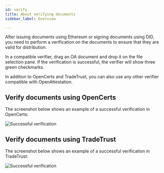 ```yaml
---
id: verify
title: About verifying documents
sidebar_label: Overview

---
```


After issuing documents using Ethereum or signing documents using DID, you need to perform a verification on the documents to ensure that they are valid for distribution.

In a compatible verifier, drag an OA document and drop it on the file selection pane. If the verification is successful, the verifier will show three green checkmarks. 

In addition to OpenCerts and TradeTrust, you can also use any other verifier compatible with OpenAttestation.

## Verify documents using OpenCerts

The screenshot below shows an example of a successful verification in OpenCerts:

![Successful verification](/docs/ethereum-section/issue-document/verifying.png)


## Verify documents using TradeTrust

The screenshot below shows an example of a successful verification in TradeTrust:

![Successful verification](/docs/did-section/sign-document/verifying.png)
